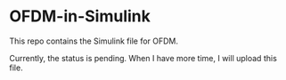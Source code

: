 # OFDM-in-Simulink
This repo contains the Simulink file for OFDM.

Currently, the status is pending. When I have more time, I will upload this file.
